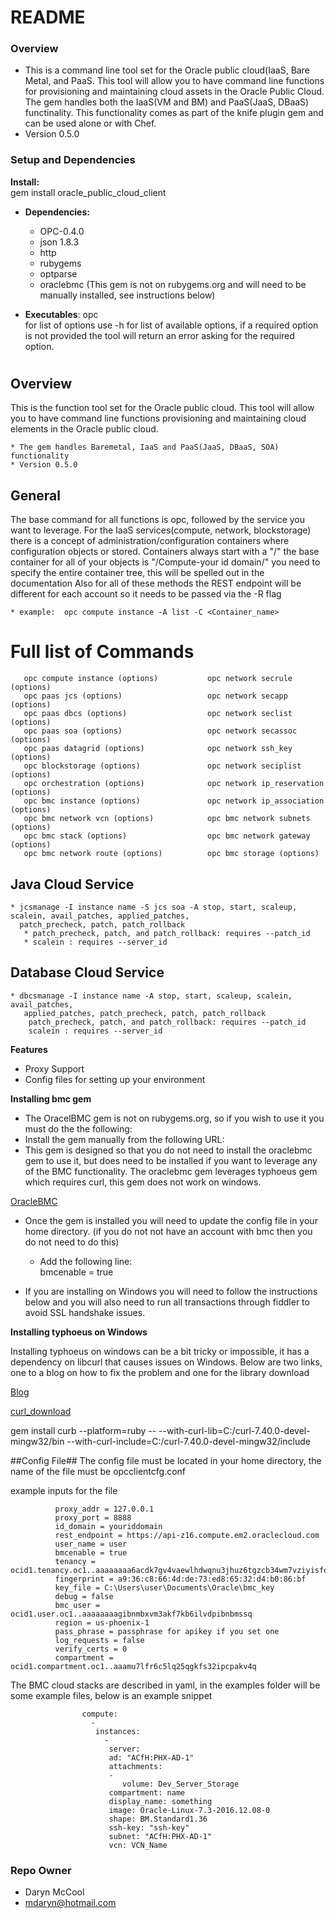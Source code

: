 # README #

### Overview ###

* This is a command line tool set for the Oracle public cloud(IaaS, Bare Metal, and PaaS.  This tool will allow you to have command line functions for provisioning and maintaining cloud assets in the Oracle Public Cloud.  
The gem handles both the IaaS(VM and BM) and PaaS(JaaS, DBaaS) functinality.  This functionality comes as part of 
the knife plugin gem and can be used alone or with Chef.
* Version 0.5.0

### Setup and Dependencies ###

**Install:**  
gem install oracle_public_cloud_client


+ **Dependencies:** 
    *  OPC-0.4.0
    * json 1.8.3
    * http
    * rubygems
    * optparse
    * oraclebmc  (This gem is not on rubygems.org and will need to be manually installed, see instructions below)

+ **Executables**: 
      opc   
      for list of options use -h for list of available options, if a required option is not provided the tool will return an error asking for the required option.


#

## Overview

This is the function tool set for the Oracle public cloud. This tool will allow you to have command line functions provisioning and maintaining cloud elements in the Oracle public cloud.

    * The gem handles Baremetal, IaaS and PaaS(JaaS, DBaaS, SOA) functionality
    * Version 0.5.0


## General
The base command for all functions is opc, followed by the service you want to leverage. For the IaaS services(compute, network, blockstorage) there is a concept of administration/configuration containers where configuration objects or stored. Containers always start with a "/" the base container for all of your objects is "/Compute-your id domain/"  you need to specify the entire container tree, this will be spelled out in the documentation Also for all of these methods the REST endpoint will be different for each account so it needs to be passed via the -R flag

    * example:  opc compute instance -A list -C <Container_name>

# Full list of Commands

       opc compute instance (options)           opc network secrule (options)     
       opc paas jcs (options)                   opc network secapp (options) 
       opc paas dbcs (options)                  opc network seclist (options)
       opc paas soa (options)                   opc network secassoc (options)
       opc paas datagrid (options)              opc network ssh_key (options)
       opc blockstorage (options)               opc network seciplist (options)
       opc orchestration (options)              opc network ip_reservation (options)
       opc bmc instance (options)               opc network ip_association (options)
       opc bmc network vcn (options)            opc bmc network subnets (options)
       opc bmc stack (options)                  opc bmc network gateway (options)  
       opc bmc network route (options)          opc bmc storage (options)

## Java Cloud Service


    * jcsmanage -I instance name -S jcs soa -A stop, start, scaleup, scalein, avail_patches, applied_patches,
      patch_precheck, patch, patch_rollback
       * patch_precheck, patch, and patch_rollback: requires --patch_id
       * scalein : requires --server_id

## Database Cloud Service

    * dbcsmanage -I instance name -A stop, start, scaleup, scalein, avail_patches,
       applied_patches, patch_precheck, patch, patch_rollback
        patch_precheck, patch, and patch_rollback: requires --patch_id
        scalein : requires --server_id


**Features**

*  Proxy Support
*  Config files for setting up your environment


**Installing bmc gem**

* The OracelBMC gem is not on rubygems.org, so if you wish to use it you must do the the following:
* Install the gem manually from the following URL:
* This gem is designed so that you do not need to install the oraclebmc gem to use it, but does need to be installed if you want to leverage any of the BMC functionality.  The oraclebmc gem leverages typhoeus gem which requires curl, this gem does not work on windows.

[OracleBMC](https://docs.us-phoenix-1.oraclecloud.com/tools/ruby/1.0.1/#label-Downloading+and+Installing+the+Gem+File)
* Once the gem is installed you will need to update the config file in your home directory.
(if you do not not have an account with bmc then you do not need to do this)

    * Add the following line:  
bmcenable = true

* If you are installing on Windows you will need to follow the instructions below and you will also need to run all transactions through fiddler to avoid SSL handshake issues.

**Installing typhoeus on Windows**

Installing typhoeus on windows can be a bit tricky or impossible, it has a dependency on libcurl that causes issues on Windows.
Below are two links, one to a blog on how to fix the problem and one for the library download


[Blog](http://blog.cloud-mes.com/2014/08/19/how-to-install-gem-curb-in-windows/)


[curl_download](http://curl.haxx.se/gknw.net/7.40.0/dist-w64/curl-7.40.0-rtmp-ssh2-ssl-sspi-zlib-winidn-static-bin-w64.7z)

 gem install curb --platform=ruby -- --with-curl-lib=C:/curl-7.40.0-devel-mingw32/bin --with-curl-include=C:/curl-7.40.0-devel-mingw32/include




##Config File##
The config file must be located in your home directory, the name of the file must be opcclientcfg.conf

example inputs for the file

              proxy_addr = 127.0.0.1
              proxy_port = 8888
              id_domain = youriddomain
              rest_endpoint = https://api-z16.compute.em2.oraclecloud.com
              user_name = user
              bmcenable = true
              tenancy = ocid1.tenancy.oc1..aaaaaaaa6acdk7gv4vaewlhdwqnu3jhuz6tgzcb34wm7vziyisfq
              fingerprint = a9:36:c8:66:4d:de:73:ed8:65:32:d4:b0:86:bf
              key_file = C:\Users\user\Documents\Oracle\bmc_key
              debug = false
              bmc_user = ocid1.user.oc1..aaaaaaaagibnmbxvm3akf7kb6ilvdpibnbmssq
              region = us-phoenix-1
              pass_phrase = passphrase for apikey if you set one
              log_requests = false
              verify_certs = 0
              compartment = ocid1.compartment.oc1..aaamu7lfr6c5lq25qgkfs32ipcpakv4q


The BMC cloud stacks are described in yaml, in the examples folder will be some example files, below is an example snippet

                    compute: 
                      - 
                       instances: 
                         - 
                          server: 
                          ad: "ACfH:PHX-AD-1"
                          attachments: 
                          - 
                             volume: Dev_Server_Storage
                          compartment: name
                          display_name: something
                          image: Oracle-Linux-7.3-2016.12.08-0
                          shape: BM.Standard1.36
                          ssh-key: "ssh-key"
                          subnet: "ACfH:PHX-AD-1"
                          vcn: VCN_Name

### Repo Owner ###

* Daryn McCool 
* mdaryn@hotmail.com